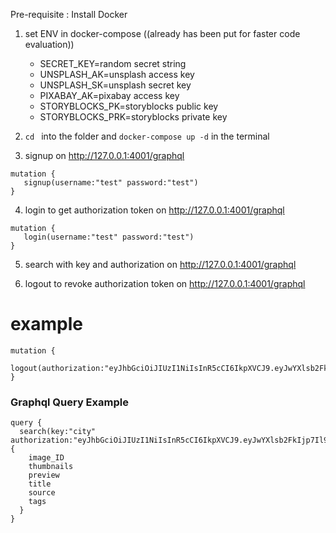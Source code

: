 Pre-requisite : Install Docker

1. set ENV in docker-compose ((already has been put for faster code evaluation))

      - SECRET_KEY=random secret string
      - UNSPLASH_AK=unsplash access key
      - UNSPLASH_SK=unsplash secret key
      - PIXABAY_AK=pixabay access key
      - STORYBLOCKS_PK=storyblocks public key
      - STORYBLOCKS_PRK=storyblocks private key

2. ```cd ``` into the folder and ```docker-compose up -d``` in the terminal
3. signup on http://127.0.0.1:4001/graphql

```
mutation {
   signup(username:"test" password:"test")
}
```
4. login to get authorization token on http://127.0.0.1:4001/graphql
```
mutation {
   login(username:"test" password:"test")
}
```
5. search with key and authorization on http://127.0.0.1:4001/graphql


6. logout to revoke authorization token on http://127.0.0.1:4001/graphql

# example

```
mutation {
  logout(authorization:"eyJhbGciOiJIUzI1NiIsInR5cCI6IkpXVCJ9.eyJwYXlsb2FkIjp7Il9pZCI6IjVmYjljOGY5MjM0YTFhMDAxZmYzMDBiMCIsInVzZXJuYW1lIjoidGVzdCJ9LCJleHAiOjE2MDY2NzI3NTIsImlhdCI6MTYwNjA2Nzk1Mn0.4eLlbXkeAGqYMHguIZkOF_esRvNcY3Szdx6yHuviDx0")
}
```

### Graphql Query Example
```
query {
  search(key:"city" authorization:"eyJhbGciOiJIUzI1NiIsInR5cCI6IkpXVCJ9.eyJwYXlsb2FkIjp7Il9pZCI6IjVmYjljOGY5MjM0YTFhMDAxZmYzMDBiMCIsInVzZXJuYW1lIjoidGVzdCJ9LCJleHAiOjE2MDY2NzI3NTIsImlhdCI6MTYwNjA2Nzk1Mn0.4eLlbXkeAGqYMHguIZkOF_esRvNcY3Szdx6yHuviDx0") {
    image_ID
    thumbnails
    preview
    title
    source
    tags
  }
}
```
